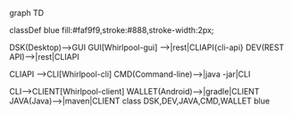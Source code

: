graph TD

classDef blue fill:#faf9f9,stroke:#888,stroke-width:2px;

DSK(Desktop)-->GUI
GUI[Whirlpool-gui] -->|rest|CLIAPI{cli-api}
DEV(REST API)-->|rest|CLIAPI

CLIAPI -->CLI[Whirlpool-cli]
CMD(Command-line)-->|java -jar|CLI

CLI-->CLIENT[Whirlpool-client]
WALLET(Android)-->|gradle|CLIENT
JAVA(Java)-->|maven|CLIENT
class DSK,DEV,JAVA,CMD,WALLET blue
